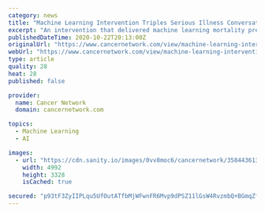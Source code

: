 ```yaml
---
category: news
title: "Machine Learning Intervention Triples Serious Illness Conversations Among Oncology Clinicians"
excerpt: "An intervention that delivered machine learning mortality predictions with behavioral nudges to oncology clinicians significantly increased the rate of serious illness conversations among all patients included in this study."
publishedDateTime: 2020-10-22T20:13:00Z
originalUrl: "https://www.cancernetwork.com/view/machine-learning-intervention-triples-serious-illness-conversations-among-oncology-clinicians"
webUrl: "https://www.cancernetwork.com/view/machine-learning-intervention-triples-serious-illness-conversations-among-oncology-clinicians"
type: article
quality: 28
heat: 28
published: false

provider:
  name: Cancer Network
  domain: cancernetwork.com

topics:
  - Machine Learning
  - AI

images:
  - url: "https://cdn.sanity.io/images/0vv8moc6/cancernetwork/358443613f781eaaae1dedb46f1c758431f95a66-4992x3328.jpg"
    width: 4992
    height: 3328
    isCached: true

secured: "p93tF3ZyIIPLqu5UfOutATfbMjWFwnFR6Mvp9dPSZ11lGsW4RvzmbQ+BGmqZfjcCSs27ueTv4jEwAEedFBPTa3yc/29WY4nXPlZOIY2jwdPjy+TSRrHfAEFMBzijeu3QkpBkYIHiO4gVqg8wHRRTQNoK7LVmq5amqPTL08BNF+0SO6wzS1cwYkXikt8K95n4zRrJS1CaqMCVusoCTC0CRv+BNjVf7R6DmrSb4MxS+ZOwY/B7pto/aao4e/oq/uc0v8lSUvkTRPjq9If8A2p43lDFm7++NX1f407/pqWrLU17S8IGBDLnJl50IkN52kbfUB9gGjEy4xYD6xzHheHF+TMomGmkEz8BBJXBUQhO1As=;sGHNJibhlVDecncba0NfWQ=="
---
```


